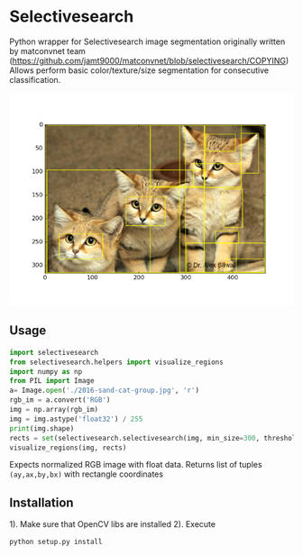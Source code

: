 # Selectivesearch
Python wrapper for Selectivesearch image segmentation originally written by matconvnet team (https://github.com/jamt9000/matconvnet/blob/selectivesearch/COPYING)
Allows perform basic color/texture/size segmentation for consecutive classification.

![demo](./example/cats.png)
## Usage
``` python
import selectivesearch
from selectivesearch.helpers import visualize_regions
import numpy as np
from PIL import Image
a= Image.open('./2016-sand-cat-group.jpg', 'r')
rgb_im = a.convert('RGB')
img = np.array(rgb_im)
img = img.astype('float32') / 255
print(img.shape)
rects = set(selectivesearch.selectivesearch(img, min_size=300, threshold=1000))
visualize_regions(img, rects)
```

Expects normalized RGB image with float data. Returns list of tuples ```(ay,ax,by,bx)``` with rectangle coordinates
 
## Installation
1). Make sure that OpenCV libs are installed
2). Execute
```
python setup.py install
```





